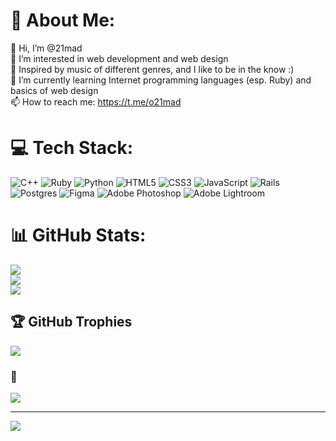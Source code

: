 # 💫 About Me:
👋 Hi, I’m @21mad<br>👀 I’m interested in web development and web design <br>🌈 Inspired by music of different genres, and I like to be in the know :)<br>🌱 I’m currently learning Internet programming languages (esp. Ruby) and basics of web design<br>📫 How to reach me: https://t.me/o21mad


# 💻 Tech Stack:
![C++](https://img.shields.io/badge/c++-%2300599C.svg?style=for-the-badge&logo=c%2B%2B&logoColor=white) ![Ruby](https://img.shields.io/badge/ruby-%23CC342D.svg?style=for-the-badge&logo=ruby&logoColor=white) ![Python](https://img.shields.io/badge/python-3670A0?style=for-the-badge&logo=python&logoColor=ffdd54) ![HTML5](https://img.shields.io/badge/html5-%23E34F26.svg?style=for-the-badge&logo=html5&logoColor=white) ![CSS3](https://img.shields.io/badge/css3-%231572B6.svg?style=for-the-badge&logo=css3&logoColor=white) ![JavaScript](https://img.shields.io/badge/javascript-%23323330.svg?style=for-the-badge&logo=javascript&logoColor=%23F7DF1E) ![Rails](https://img.shields.io/badge/rails-%23CC0000.svg?style=for-the-badge&logo=ruby-on-rails&logoColor=white) ![Postgres](https://img.shields.io/badge/postgres-%23316192.svg?style=for-the-badge&logo=postgresql&logoColor=white) 	![Figma](https://img.shields.io/badge/figma-%23F24E1E.svg?style=for-the-badge&logo=figma&logoColor=white) ![Adobe Photoshop](https://img.shields.io/badge/adobephotoshop-%2331A8FF.svg?style=for-the-badge&logo=adobephotoshop&logoColor=white) ![Adobe Lightroom](https://img.shields.io/badge/Adobe%20Lightroom-31A8FF.svg?style=for-the-badge&logo=Adobe%20Lightroom&logoColor=white)
# 📊 GitHub Stats:
![](https://github-readme-stats.vercel.app/api?username=21mad&theme=vue&hide_border=true&include_all_commits=false&count_private=false)<br/>
![](https://github-readme-streak-stats.herokuapp.com/?user=21mad&theme=vue&hide_border=true)<br/>
![](https://github-readme-stats.vercel.app/api/top-langs/?username=21mad&theme=vue&hide_border=true&include_all_commits=false&count_private=false&layout=compact)

## 🏆 GitHub Trophies
![](https://github-profile-trophy.vercel.app/?username=21mad&theme=onedark&no-frame=true&no-bg=true&margin-w=4)

### 🤔
![](https://quotes-github-readme.vercel.app/api?type=horizontal&theme=light)

---
[![](https://visitcount.itsvg.in/api?id=21mad&icon=0&color=12)](https://visitcount.itsvg.in)
